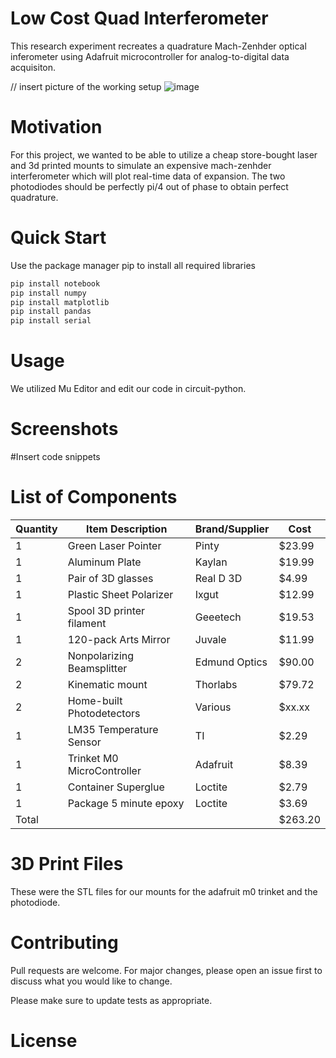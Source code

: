 # Low Cost Quad Interferometer
This research experiment recreates a quadrature Mach-Zenhder optical inferometer using Adafruit microcontroller for analog-to-digital data acquisiton. 



// insert picture of the working setup
![image](https://user-images.githubusercontent.com/37032927/162936383-63b10e86-2fae-4593-b529-db24f3bb2851.png)

# Motivation
For this project, we wanted to be able to utilize a cheap store-bought laser and 3d printed mounts to simulate an expensive mach-zenhder interferometer which will plot real-time data of expansion. The two photodiodes should be perfectly pi/4 out of phase to obtain perfect quadrature.

# Quick Start
Use the package manager pip to install all required libraries
```bash
pip install notebook
pip install numpy
pip install matplotlib
pip install pandas
pip install serial
```

# Usage
We utilized Mu Editor and edit our code in circuit-python.

# Screenshots
#Insert code snippets

# List of Components
Quantity | Item Description | Brand/Supplier | Cost 
-------- | ---------------- | -------------- | ------
1 | Green Laser Pointer | Pinty | $23.99
1 | Aluminum Plate | Kaylan | $19.99
1 | Pair of 3D glasses | Real D 3D | $4.99
1 | Plastic Sheet Polarizer | Ixgut | $12.99
1 | Spool 3D printer filament | Geeetech | $19.53
1 | 120-pack Arts Mirror | Juvale | $11.99
2 | Nonpolarizing Beamsplitter | Edmund Optics | $90.00
2 | Kinematic mount | Thorlabs | $79.72
2 | Home-built Photodetectors | Various | $xx.xx
1 | LM35 Temperature Sensor | TI | $2.29
1 | Trinket M0 MicroController | Adafruit | $8.39
1 | Container Superglue | Loctite | $2.79
1 | Package 5 minute epoxy | Loctite | $3.69
Total | | |$263.20


# 3D Print Files
These were the STL files for our mounts for the adafruit m0 trinket and the photodiode. 

# Contributing
Pull requests are welcome. For major changes, please open an issue first to discuss what you would like to change.

Please make sure to update tests as appropriate.
# License
